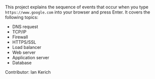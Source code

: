This project explains the sequence of events that occur when you type `https://www.google.com` into your browser and press Enter. It covers the following topics:

- DNS request
- TCP/IP
- Firewall
- HTTPS/SSL
- Load balancer
- Web server
- Application server
- Database

Contributor:
Ian Kerich